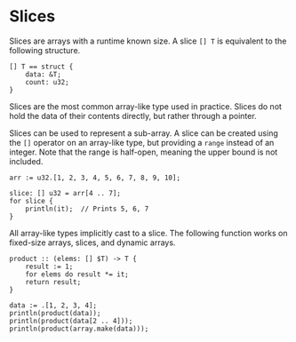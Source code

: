 # Slices
Slices are arrays with a runtime known size. A slice `[] T` is equivalent to the following structure.
```onyx
[] T == struct {
	data: &T;
	count: u32;
}
```

Slices are the most common array-like type used in practice.  Slices do not hold the data of their contents directly, but rather through a pointer.

Slices can be used to represent a sub-array. A slice can be created using the `[]` operator on an array-like type, but providing a `range` instead of an integer. Note that the range is half-open, meaning the upper bound is not included.
```onyx
arr := u32.[1, 2, 3, 4, 5, 6, 7, 8, 9, 10];

slice: [] u32 = arr[4 .. 7];
for slice {
	println(it);  // Prints 5, 6, 7
}
```

All array-like types implicitly cast to a slice. The following function works on fixed-size arrays, slices, and dynamic arrays.
```onyx
product :: (elems: [] $T) -> T {
	result := 1;
	for elems do result *= it;
	return result;
}

data := .[1, 2, 3, 4];
println(product(data));
println(product(data[2 .. 4]));
println(product(array.make(data)));
```

